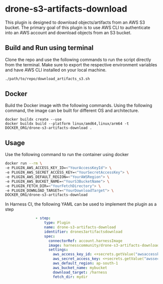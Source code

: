 # drone-s3-artifacts-download
This plugin is designed to download objects/artifacts from an AWS S3 bucket. The primary goal of this plugin is to use AWS CLI to authenticate into an AWS account and download objects from an S3 bucket.

## Build and Run using terminal

Clone the repo and use the following commands to run the script directly from the terminal. Make sure to export the respective environment variables and have AWS CLI installed on your local machine.

```bash
./path/to/repo/download_artifacts_s3.sh
```

## Docker

Build the Docker image with the following commands. Using the following command, the image can be built for different OS and architecture. 

```
docker buildx create --use
docker buildx build --platform linux/amd64,linux/arm64 -t DOCKER_ORG/drone-s3-artifacts-download .
```

## Usage

Use the following command to run the container using docker
```bash
docker run --rm \
-e PLUGIN_AWS_ACCESS_KEY_ID=<"YourAccessKeyId"> \
-e PLUGIN_AWS_SECRET_ACCESS_KEY=<"YourSecretAccessKey"> \
-e PLUGIN_AWS_DEFAULT_REGION=<"YourAWSRegion"> \
-e PLUGIN_AWS_BUCKET_NAME=<"YourS3BucketName"> \
-e PLUGIN_FETCH_DIR=<"YourFetchDirectory"> \
-e PLUGIN_DOWNLOAD_TARGET=<"YourDownloadTarget"> \
DOCKER_ORG/drone-s3-artifacts-download
```

In Harness CI, the following YAML can be used to implement the plugin as a step
```yaml
              - step:
                  type: Plugin
                  name: drone-s3-artifacts-download
                  identifier: drones3artifactsdownload
                  spec:
                    connectorRef: account.harnessImage
                    image: harnesscommunity/drone-s3-artifacts-download
                    settings:
                      aws_access_key_id: <+secrets.getValue("awsaccesskeyid")>
                      aws_secret_access_key: <+secrets.getValue("awssecretaccesskey")>
                      aws_default_region: ap-south-1
                      aws_bucket_name: mybucket
                      download_target: /harness
                      fetch_dir: mydir
```
